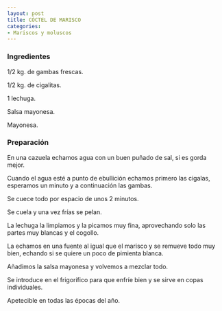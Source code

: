 ```yaml
---
layout: post
title: CÓCTEL DE MARISCO
categories:
- Mariscos y moluscos
---
```

<h3>Ingredientes</h3>
1/2 kg. de gambas frescas.

1/2 kg. de cigalitas.

1 lechuga.

Salsa mayonesa.

Mayonesa.

<h3>Preparación</h3>
En una cazuela echamos agua con un buen puñado de sal, si es gorda mejor.

Cuando el agua esté a punto de ebullición echamos primero las cigalas, esperamos un minuto y a continuación las gambas.

Se cuece todo por espacio de unos 2 minutos.

Se cuela y una vez frías se pelan.

La lechuga la limpiamos y la picamos muy fina, aprovechando solo las partes muy blancas y el cogollo.

La echamos en una fuente al igual que el marisco y se remueve todo muy bien, echando si se quiere un poco de pimienta blanca.

Añadimos la salsa mayonesa y volvemos a mezclar todo.

Se introduce en el frigorífico para que enfríe bien y se sirve en copas individuales.

Apetecible en todas las épocas del año.